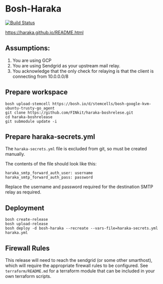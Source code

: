 # Bosh-Haraka

[![Build Status](https://travis-ci.org/FINkit/haraka-boshrelease.svg?branch=master)](https://travis-ci.org/FINkit/haraka-boshrelease)

https://haraka.github.io/README.html

## Assumptions:

1. You are using GCP
2. You are using Sendgrid as your upstream mail relay.
3. You acknowledge that the only check for relaying is that the client is connecting from 10.0.0.0/8

## Prepare workspace

```
bosh upload-stemcell https://bosh.io/d/stemcells/bosh-google-kvm-ubuntu-trusty-go_agent
git clone https://github.com/FINkit/haraka-boshrelese.git
cd haraka-boshrelease
git submodule update -i
```

## Prepare haraka-secrets.yml

The `haraka-secrets.yml` file is excluded from git, so must be created manually.

The contents of the file should look like this:

```
haraka_smtp_forward_auth_user: username
haraka_smtp_forward_auth_pass: password
```

Replace the username and password required for the destination SMTP relay as required.


## Deployment

```
bosh create-release
bosh upload-release
bosh deploy -d bosh-haraka --recreate --vars-file=haraka-secrets.yml haraka.yml
```

## Firewall Rules

This release will need to reach the sendgrid (or some other smarthost), which will require the appropriate firewall rules to be configured. See `terraform/README.md` for a terraform module that can be included in your own terraform scripts.
